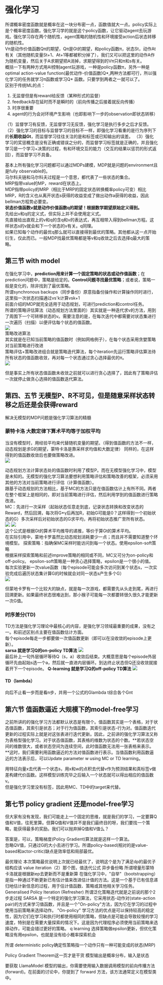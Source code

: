 
# 强化学习  
所谓概率密度函数就是概率在这一块分布密一点，函数值就大一点。policy实际上是个概率密度函数。强化学习学的就是这个policy函数，让它驱动agent去玩游戏。强化学习存在两个随机性，agent策略的随机性和环境接受action后状态转移的随机性。    
Vπ是动作价值函数Qπ的期望，Qπ是Gt的期望，和policy函数π，状态St，动作At有关（其他随机变量St+1、At+1等都被积分掉了），我们又可以把这里的动作A作为随机变量，然后关于A求期望把A消掉，求期望得到的Vπ只和π和s有关。  
概括一下有两种方式用AI控制agent玩游戏，一种是policy函数π，另外一种是optimal action-value function(最优动作-价值函数)Q*,两种方法都可行，所以强化学习的任务就学习π函数或学习Q* 函数。只要学到两者之一就可以了。  
区别于传统ML的点：
1. 无监督但是有reward给反馈（某种形式的监督）
2. feedback存在延时而不是瞬时的（前向传播之后接着就反向传播）
3. 时序很重要
4. agent的行为会对环境产生影响（也即影响下一步的observation即状态转移）


（1）监督学习有反馈，无监督学习无反馈，强化学习是执行多步之后才反馈。
（2）强化学习的目标与监督学习的目标不一样，即强化学习看重的是行为序列下的**长期收益Gt**，而监督学习往往关注的是和标签或已知输出的误差。
（3）强化学习的奖惩概念是没有正确或错误之分的，而监督学习标签就是正确的，并且强化学习是一个学习+决策的过程，有和环境交互的能力（交互的结果以惩罚的形式返回），而监督学习不具备。



基本上所有强化学习问题都可以通过MDPs建模，MDP就是问题的environment且是fully observable的。  
马尔科夫链和马尔科夫过程是一个意思，都代表了一些状态的集合。  
MRP指带value的MP，reward在状态上。  
MDP指带policy的MRP（相比于MRP的固定状态转换概率policy可变）相比MRP，R的含义也从离开状态s获得的收益变成了做出动作a获得的收益，因此bellman方程势必要变。  
**状态价值函数v就是动作价值函数q的期望！根据数学期望原始定义得到。**  
先给出v和q的定义式，但实际上并不会使用定义式。  
先直接给出直观上的v和q的含q和v的表达式，再互相带入得到bellman方程。这样状态s的v就会和下一个状态的v有关。q同理。  
如果已知每个动作的最优q那么就可以直接得到最优的策略。其他都从这一点开始衍生，仅此而已。一般MDP找最优策略都是等v和q收敛之后去选择q最大的策略。    











## 第三节 with model
在强化学习中，**prediction用来计算一个固定策略的状态或动作值函数**；在prediction问题中，策略是给定的。**Control问题寻找最优策略**；或者说，策略一般是变化的，除非找到了最优策略。  
所谓synchronous backups（同步备份）原意指备份操作和计算操作同时进行，这里指一次状态扫描通过vs'k计算vsk+1  
前面介绍的MDP就完全适用于动态规划，可进行prediction和control任务。  
所谓的策略评估算法（动态规划方法里面的）其实就是一种迭代求v的方法，用到了周围下一个可转移状态的v。需要注意的是，在每次迭代中都需要对状态集进行一次遍历（扫描）以便评估每个状态的值函数。    
![](https://cdn.jsdelivr.net/gh/EuphratesG/myPic@master/RL1.png)  
策略改进算法  
其实就是在已知当前策略的值函数时（例如网格例子），在每个状态采用贪婪策略对当前策略进行改进  
策略评估+策略改进组合就是策略迭代算法，每个iteration先运行策略评估算法待所有状态的值函数收敛，再对每一个状态通过贪心选择最优的π。  
![](https://cdn.jsdelivr.net/gh/EuphratesG/myPic@master/RL2.png)

但是事实上所有状态值函数未收敛之前就可以进行贪心选择了，因此有了策略评估一次就停止做贪心选择的值函数迭代算法。  

## 第四、五节  无模型P、R不可见，但是随意采样状态转移之后还是会获得reward 
解决无模型的MDP问题是强化学习算法的精髓  
### 蒙特卡洛 大数定律下算术平均等于加权平均
当没有模型时，用经验平均来代替随机变量的期望。（得到值函数的方法不一样，动态规划是求G的期望，蒙特卡洛是靠采样求均值和大数定律）
同样的，在这样得到的值函数收敛后也要做策略改进。  
![](https://cdn.jsdelivr.net/gh/EuphratesG/myPic@master/RL3.png)

动态规划方法计算状态处的值函数时利用了模型P。而在无模型强化学习中，模型是未知的。无模型的强化学习算法要想利用策略评估和策略改善的框架，必须采用其他的方法对当前策略进行评估（计算值函数）。  
跟基于动态规划的方法相比，基于MC的方法只是在值函数估计上有所不同。两者在整个框架上是相同的，即对当前策略进行评估，然后利用学到的值函数进行策略改进。  
MC：先进行一次采样（起始状态任意走到底，记录状态转换和改变状态的Reward，然后回溯，每次将G*γ后再加R，初始G可能是0？这样得到一个初始状态的G）多次采样后对初始状态的G求平均，再将初始状态推广至所有状态。  
![](https://cdn.jsdelivr.net/gh/EuphratesG/myPic@master/RL4.png)
![](https://cdn.jsdelivr.net/gh/EuphratesG/myPic@main/202310301001211.png)  
这个公式是根据Gt的算术平均推导的递推，等价于算Gt的算术平均。  
在实际引用中，蒙地卡罗虽然比动态规划消耗要少一点；而且并不需要知道整个环境模型。
探索策略：指确保MC采样时能访问到每一个状态。使用epsilon-soft策略  
根据采样探索策略和前述improve策略的相同或不同，MC又可分为on-policy和off-policy。  epsilon-soft策略是一种贪心选择策略，epsilon是一个很小的值。  
每次实验更新一次value函数（每个episode可能会多次访问到某个状态s，一次实验完成后遍历状态集计算G的时候就会对同一状态s产生多个G）  
![](https://cdn.jsdelivr.net/gh/EuphratesG/myPic@main/202310221715483.png)

但蒙地卡罗有一个比较大的缺点，就是每一次游戏，都需要先从头走到尾，再进行回溯更新。如果最终状态很难达到，那小猴子可能每一次都要转很久很久才能更新一次G值。

### 时序差分(TD)
TD方法是强化学习理论中最核心的内容，是强化学习领域最重要的成果，没有之一。和前述区别点主要在值函数估计方面。  
每个episode每走一步都要做一次值函数更新（即可以在没收敛的episode上更新）。    
**sarsa 就是学习Q的on-policy TD算法**
![](https://cdn.jsdelivr.net/gh/EuphratesG/myPic@main/202310231517462.png)  
最后补上一句外层循环等待Q（s，a）收敛后结束。大概意思是每个episode外层循环先由起始s选一个a，然后就一直进内层循环。到达终止状态但Q还没收敛就接着开下一个episode。 
**Q-learning 就是学习Q的off-policy TD算法**
 ![](https://cdn.jsdelivr.net/gh/EuphratesG/myPic@main/202310301119767.png)
#### TD（lambda）   
向后不止看一步而是看n步，并用一个公式的Glambda t综合各个Gnt  


## 第六节 值函数逼近 大规模下的model-free学习
之前所讲的的强化学习方法都默认状态是有限个。值函数其实是一个表格，对于状态值函数，其索引是状态；对于行为值函数，其索引是状态-行为对。值函数迭代更新的过程实际上就是对这张表进行迭代更新。因此，之前讲的强化学习算法又称为表格型强化学习。对于状态值函数，其表格的维数为状态的个数。**若状态空间的维数很大，或者状态空间为连续空间，此时值函数无法用一张表格来表示。**这时，我们需要利用函数逼近的方法对值函数进行表示。当值函数利用函数逼近的方法表示后，可以Update parameter w using MC or TD learning。

用特征向量x去代表一个状态s，用x和w的点积去代替v作为预测结果和真标签v做差构建代价函数。这样模型训练完毕之后输入一个状态就可以得出相应的值函数v。   
但是强化学习里没有标签，因此用MC、TD中的target来代替。  






## 第七节 policy gradient  还是model-free学习
但大家有没有发现，我们可能走上一个固定的思维，就是我们的学习，一定要算Q值和V值，往死里算。但算Q值和V值并不是我们最终目的呀，我们要找一个策略，能获得最多的奖励。我们可以抛弃掉Q值和V值么？

答案是，可以，策略梯度(Policy Gradient)算法就是这样一个算法。  
忽略QV值，只通过G的大小去进行学习。所谓policy-based(相对的是value-based和actor-critic)缺点是效率低和局部最优。  


最优理论 本次策略最优说明上次就已经最优了，说明这个是为了满足dp的最优子结构应该
value iteration（2）那个图，值迭代公式
异步备份略
所谓增量形蒙特卡洛就是根据新ep去更新而不是重新算
在强化学习中，"自举"（bootstrapping）是指一种通过不断更新已有估计值来改进估计值的方法。这是一个基于已有信息递归地估计新信息的过程，用于估计值函数、策略或其他相关学习任务。
Generalised Policy Iteration (Refresher)
所谓泛化策略迭代就是之前说的那个2步走过程
SARSA 是一个特定的强化学习算法，它采用状态-动作对(state-action pair)的方式来学习值函数，并且是一个"On-policy"方法，因为它在学习的过程中使用当前策略来选择动作。
"On-policy" 学习方法的优点是可以保持较高的稳定性，因为它们在学习和执行时都使用相同的策略，但缺点是可能会导致较慢的学习速度，特别是在需要大量探索的情况下。这是因为代理程序必须使用当前策略来选择动作，可能会错过更好的策略。
q learning 选择策略做epsilon更新，但优化策略没有用epsilon，也就是没有给小概率探索机会

所谓 deterministic policy确定性策略指一个动作只有一种可能变成的状态(MRP)

Policy Gradient Theorem这一页才是干货
模型输出是概率分布，输入是状态


要获取 LlamaModel 模型的输出，你需要使用输入数据调用模型的前向传播方法 (forward)。在前面的讨论中，你提到了 forward 方法，该方法通常定义在模型类中。